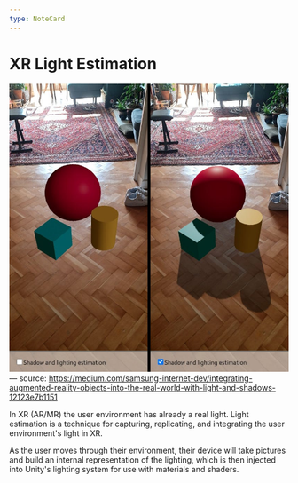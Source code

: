```yaml
---
type: NoteCard
---
```


# XR Light Estimation

![{width=281,height=auto}](../attachments/1_gsk2xJWU5G2T6kCp7CSPMw.jpg)— source: <https://medium.com/samsung-internet-dev/integrating-augmented-reality-objects-into-the-real-world-with-light-and-shadows-12123e7b1151>

In XR (AR/MR) the user environment has already a real light. Light estimation is a technique for capturing, replicating, and integrating the user environment's light in XR.

As the user moves through their environment, their device will take pictures and build an internal representation of the lighting, which is then injected into Unity's lighting system for use with materials and shaders.
